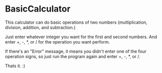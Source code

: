 # BasicCalculator
This calculator can do basic operations of two numbers (multiplication, division, addition, and subtraction.)

Just enter whatever integer you want for the first and second numbers.
And enter +, -, *, or / for the operation you want perform.

If there's an "Error" message, it means you didn't enter one of the four operation signs, so just run the program again and enter +, -, *, or /.

Thats it. :)

